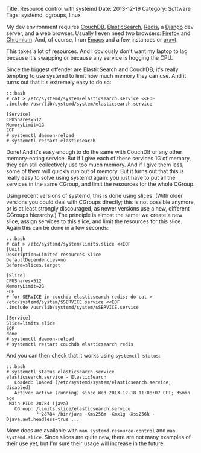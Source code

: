 Title: Resource control with systemd
Date: 2013-12-19
Category: Software
Tags: systemd, cgroups, linux

My dev environment requires [CouchDB][], [ElasticSearch][], [Redis][], a [Django][] dev server, and a web browser.
Usually I even need two browsers: [Firefox][] and [Chromium][]. And, of course, I run [Emacs][] and a few instances or
[urxvt][].

This takes a lot of resources. And I obviously don't want my laptop to lag because it's swapping or because any service
is hogging the CPU.

Since the biggest offender are ElasticSearch and CouchDB, it's really tempting to use systemd to limit how much memory
they can use. And it turns out that it's extremely easy to do so:

    :::bash
    # cat > /etc/systemd/system/elasticsearch.service <<EOF
    .include /usr/lib/systemd/system/elasticsearch.service

    [Service]
    CPUShares=512
    MemoryLimit=1G
    EOF
    # systemctl daemon-reload
    # systemctl restart elasticsearch

Done! And it's easy enough to do the same with CouchDB or any other memory-eating service. But if I give each of these
services 1G of memory, they can still collectively use too much memory. And if I give them less, some of them will
quickly run out of memory. But it turns out that this is really easy to solve using systemd again: you just have to put
all the services in the same CGroup, and limit the resources for the whole CGroup.

Using recent versions of systemd, this is done using slices. (With older versions you could deal with CGroups directly;
this is not possible anymore, or is at least strongly discouraged, as newer versions use a new, different CGroups
hierarchy.) The principle is almost the same: we create a new slice, assign services to this slice, and limit the
resources for this slice. Again this can be done in a few seconds:

    :::bash
    # cat > /etc/systemd/system/limits.slice <<EOF
    [Unit]
    Description=Limited resources Slice
    DefaultDependencies=no
    Before=slices.target

    [Slice]
    CPUShares=512
    MemoryLimit=2G
    EOF
    # for SERVICE in couchdb elasticsearch redis; do cat > /etc/systemd/system/$SERVICE.service <<EOF
    .include /usr/lib/systemd/system/$SERVICE.service

    [Service]
    Slice=limits.slice
    EOF
    done
    # systemctl daemon-reload
    # systemctl restart couchdb elasticsearch redis

And you can then check that it works using `systemctl status`:

    :::bash
    # systemctl status elasticsearch.service
    elasticsearch.service - ElasticSearch
       Loaded: loaded (/etc/systemd/system/elasticsearch.service; disabled)
       Active: active (running) since Wed 2013-12-18 11:08:07 CET; 35min ago
     Main PID: 28784 (java)
       CGroup: /limits.slice/elasticsearch.service
               └─28784 /bin/java -Xms256m -Xmx1g -Xss256k -Djava.awt.headless=true ...

More docs are available with `man systemd.resource-control` and `man systemd.slice`. Since slices are quite new, there
are not many examples of their use yet, but I'm sure their usage will increase in the future.

[Chromium]: http://www.chromium.org/
[CouchDB]: http://couchdb.apache.org/
[Django]: http://www.djangoproject.com/
[ElasticSearch]: http://elasticsearch.org/
[Emacs]: https://www.gnu.org/software/emacs
[Firefox]: http://mozilla.org/firefox
[Redis]: http://redis.io/
[urxvt]: http://software.schmorp.de/pkg/rxvt-unicode
